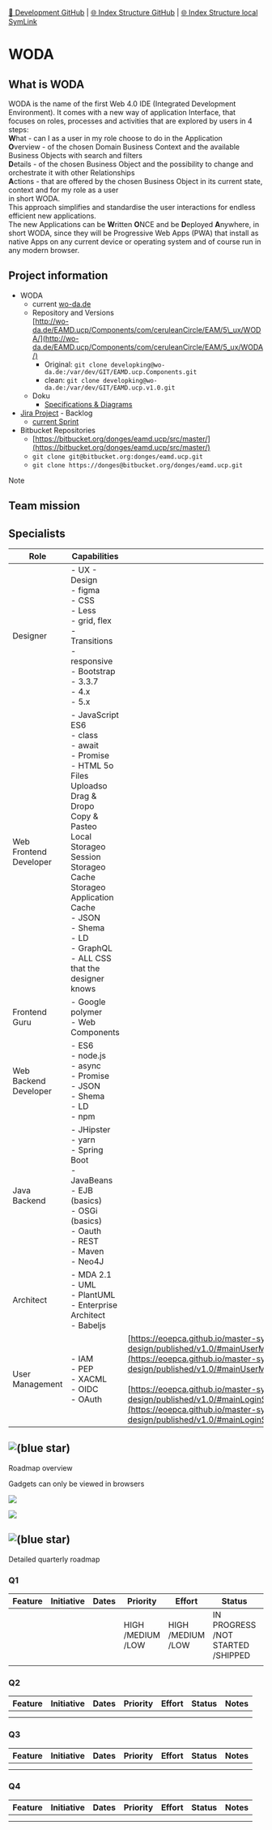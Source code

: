 [📁 Development GitHub](/cerulean-circle-unlimited-2cu/product/development.md) | [🌐 Index Structure GitHub](/cerulean-circle-unlimited-2cu/product/development/woda.md) | [🌐 Index Structure local SymLink](./woda.entry.md)

# WODA

## What is WODA

WODA is the name of the first Web 4.0 IDE (Integrated Development Environment). It comes with a new way of application Interface, that focuses on roles, processes and activities that are explored by users in 4 steps:  
**W**hat - can I as a user in my role choose to do in the Application  
**O**verview - of the chosen Domain Business Context and the available Business Objects with search and filters  
**D**etails - of the chosen Business Object and the possibility to change and orchestrate it with other Relationships  
**A**ctions - that are offered by the chosen Business Object in its current state, context and for my role as a user  
in short WODA.  
This approach simplifies and standardise the user interactions for endless efficient new applications.  
The new Applications can be **W**ritten **O**NCE and be **D**eployed **A**nywhere, in short WODA, since they will be Progressive Web Apps (PWA) that install as native Apps on any current device or operating system and of course run in any modern browser.  

## Project information

- WODA
  - current [wo-da.de](http://wo-da.de/)
  - Repository and Versions  
[http://wo-da.de/EAMD.ucp/Components/com/ceruleanCircle/EAM/5\_ux/WODA/](http://wo-da.de/EAMD.ucp/Components/com/ceruleanCircle/EAM/5_ux/WODA/)
    - Original: `git clone developking@wo-da.de:/var/dev/GIT/EAMD.ucp.Components.git`
    - clean: `git clone developking@wo-da.de:/var/dev/GIT/EAMD.ucp.v1.0.git`
  - Doku
    - [Specifications & Diagrams](./woda/woda-product-owner/specifications-diagrams.md)
- [Jira Project](https://2cu.atlassian.net/secure/RapidBoard.jspa?rapidView=1&projectKey=WODA&view=planning.nodetail&versions=visible&issueLimit=100&atlOrigin=eyJpIjoiZmY0NWM4MzY2MTI1NGM0ZTg5Nzk5NTlmODViNGIxNDYiLCJwIjoiaiJ9) - Backlog
  - [current Sprint](https://2cu.atlassian.net/secure/RapidBoard.jspa?rapidView=1&projectKey=WODA&selectedIssue=WODA-6&atlOrigin=eyJpIjoiMDY4NjEzZmRiMmM3NDc3OTg0MjIyYTQxM2QxNGI2MjEiLCJwIjoiaiJ9)
- Bitbucket Repositories
  - [https://bitbucket.org/donges/eamd.ucp/src/master/](https://bitbucket.org/donges/eamd.ucp/src/master/)
  - `git clone git@bitbucket.org:donges/eamd.ucp.git`
  - `git clone https://donges@bitbucket.org/donges/eamd.ucp.git`

> [!NOTE]
> ## Team mission

## Specialists

| **Role** | **Capabilities** |     |
| --- | --- | --- |
| Designer | - UX - Design<br>  - figma<br>  - CSS<br>    - Less<br>    - grid, flex<br>    - Transitions<br>    - responsive<br>      - Bootstrap<br>        - 3.3.7<br>        - 4.x<br>        - 5.x |     |
| Web Frontend Developer | - JavaScript ES6<br>  - class<br>  - await<br>  - Promise<br>- HTML 5o   Files Uploadso   Drag & Dropo   Copy & Pasteo   Local Storageo   Session Storageo   Cache Storageo   Application Cache<br>- JSON<br>  - Shema<br>    - LD<br>- GraphQL<br>- ALL CSS that the designer knows |     |
| Frontend Guru | - Google polymer<br>  - Web Components |     |
| Web Backend Developer | - ES6<br>- node.js<br>  - async<br>  - Promise<br>- JSON<br>  - Shema<br>    - LD<br>- npm |     |
| Java Backend | - JHipster<br>  - yarn<br>  - Spring Boot<br>- JavaBeans<br>  - EJB (basics)<br>  - OSGi (basics)<br>- Oauth<br>- REST<br>- Maven<br>- Neo4J |     |
| Architect | - MDA 2.1<br>  - UML<br>    - PlantUML<br>    - Enterprise Architect<br>- Babeljs |     |
| User Management | - IAM<br>  - PEP<br>- XACML<br>- OIDC<br>- OAuth | [https://eoepca.github.io/master-system-design/published/v1.0/#mainUserManagement](https://eoepca.github.io/master-system-design/published/v1.0/#mainUserManagement)<br><br>[https://eoepca.github.io/master-system-design/published/v1.0/#mainLoginService](https://eoepca.github.io/master-system-design/published/v1.0/#mainLoginService) |

## ![(blue star)](https://2cu.atlassian.net/wiki/s/1732347312/6452/9ec310e9ed617fde640b4372fb0e11f5501675fa/_/images/icons/emoticons/72/1f4cb.png)

 Roadmap overview

Gadgets can only be viewed in browsers

![](data:image/png;base64,iVBORw0KGgoAAAANSUhEUgAAAPoAAADcCAYAAABZGbwWAAAABmJLR0QA_wD_AP-gvaeTAAAACXBIWXMAAAsTAAALEwEAmpwYAAAAB3RJTUUH4QUIBiEImlEkewAABFhJREFUeNrt3T9vG2UcwPFfUSSQLCSM0iP8Ua0zMFAcpMpDPTUoFu8h5kUkWYGlA7A2ztp26ALlNVSO1ExnyV5IKAMohgWBFakCYYmtDCyotQtCF9J7_PmMyeLn7r655y53fi6MRqNHASTtOZsAhA4IHRA6IHRA6IDQAaEDQgehA0IHhA4IHRA6IHRA6IDQQeiA0AGhA0IHhA4IHRA6IHQQOiB0QOiA0AGhA0IHhA4IHRA6CB0QOiB0QOiA0AGhA0IHnrSS2oDa7ba9ypkaj8fO6IDQAaEDQgeEDggdltbKsgz065--j1__-N0eL8Gl-lo06msLfz-dTqMohjGbzSo5vjzPo9O5KvRqhv5d_PjwZ5WW4NqbVxaGPhgcxF5_v_Jj7HY3Y3dn29Qd5rl563YS4xgMDmIwOBA6PO5kMqnsdH3RJYjQ4TEpRZ4aoVOaV7LMRhA6qcuyLNbXW8mMp5XQWIROqT75-KPKx16r1WJ3ZzvWW-mEvuLQpOxIPv_sUxvCGR0QOiB0QOiA0EHoQKL8e41SzWaz-OLLu1EUw8o-K97pXI1ebyuaeS50mGevvx9FMaz0GIpiGEdHx7HfvxFZIo_1mrpT6tm86pH_fSxeU4U5TiYTG0HogNCpvJReAon467l9ocMcH_a2khhHM8-j291MZr-4606per2taK234vjouNJn8m53M6kzutA5kyl8atN4U3dA6IDQAaEDQgf-FXfdKd1sNqv047C1Wi2pN9eETumKYhh7_f3Kr9pikUV4ipu3biexNJNFFmGBk8kkqYUJLbIIC67NETqJs8ii0FkCWZYldbfaIouwwM7uduVjt8gi_INmnke_fyOm02n8UtGbWSm-eSd0zmwan7lmN3UHhA4IHRA6IHQQOiB0QOiA0AGhA0IH_puledb9vdfejsbLr9rjJbhUX7MRhP6shv6WvY2pOyB0QOiA0IFztTQ34-7fP4zT09NKfebV1dXY2Lg293ffHHx1bp8ry9-Ni_mTX7f0w8Pf4s7422SOmY3m6_F-8w2hV8nh4WE8eFCtg_Dy5XeeEvrd8_tgm1sLQ79-r0jmmLn-QSeZ0E3dwTU6IHRA6IDQAaEDQgeEDggdhA4IHRA6IHRA6IDQAaEDQgehA6lamq-SajQaSX3mbM5XOf1favWLc3_-0gvPJ_PVSxERjfqLyYzlwmg0epRS0O12259vztR4PDZ1B4QOCB0QOiB0QOggdEDogNABoQPnKrln3av4eCI4owNCB4QOCB2EDggdEDogdEDogNABoQNCB6EDQgeEDggdEDogdEDogNBB6IDQAaEDQgeEDggdEDogdEDoIHRA6IDQAaEDQgeEDggdEDoIHRA6IHRA6IDQAaEDQgeEDkIHhA4IHRA6IHRA6IDQAaEDQgehA0IHhA4IHRA6IHRA6IDQQeiA0AGhA0IHhA4IHRA6IHQQOiB0QOiA0AGhA0IHhA4IHRA6CB0QOiB04NnwJ2oPxDh2ZnyCAAAAAElFTkSuQmCC)

![](/wiki/plugins/servlet/roadmap/image/294932/14/2bffe452728ea037f26c7e9656650eef.png)

## ![(blue star)](https://2cu.atlassian.net/wiki/s/1732347312/6452/9ec310e9ed617fde640b4372fb0e11f5501675fa/_/images/icons/emoticons/72/1f50d.png)

 Detailed quarterly roadmap

### Q1

| **Feature** | **Initiative** | **Dates** | **Priority** | **Effort** | **Status** | **Notes** |
| --- | --- | --- | --- | --- | --- | --- |
|     |     |     | HIGH /MEDIUM /LOW | HIGH /MEDIUM /LOW | IN PROGRESS /NOT STARTED /SHIPPED |     |
|     |     |     |     |     |     |     |

### Q2

| **Feature** | **Initiative** | **Dates** | **Priority** | **Effort** | **Status** | **Notes** |
| --- | --- | --- | --- | --- | --- | --- |
|     |     |     |     |     |     |     |
|     |     |     |     |     |     |     |

### Q3

| **Feature** | **Initiative** | **Dates** | **Priority** | **Effort** | **Status** | **Notes** |
| --- | --- | --- | --- | --- | --- | --- |
|     |     |     |     |     |     |     |
|     |     |     |     |     |     |     |

### Q4

| **Feature** | **Initiative** | **Dates** | **Priority** | **Effort** | **Status** | **Notes** |
| --- | --- | --- | --- | --- | --- | --- |
|     |     |     |     |     |     |     |
|     |     |     |     |     |     |     |
